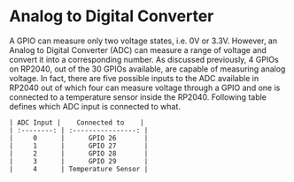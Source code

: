 # Analog to Digital Converter
A GPIO can measure only two voltage states, i.e. 0V or 3.3V. However, an Analog to Digital Converter (ADC) can measure a range of voltage and convert it into a corresponding number. As discussed previously, 4 GPIOs on RP2040, out of the 30 GPIOs available, are capable of measuring analog voltage. In fact, there are five possible inputs to the ADC available in RP2040 out of which four can measure voltage through a GPIO and one is connected to a temperature sensor inside the RP2040. Following table defines which ADC input is connected to what.
```{table}
| ADC Input |    Connected to    |
| :--------: | :----------------: |
|     0      |      GPIO 26       |
|     1      |      GPIO 27       |
|     2      |      GPIO 28       |
|     3      |      GPIO 29       |
|     4      | Temperature Sensor |
```
```{tableofcontents}
```